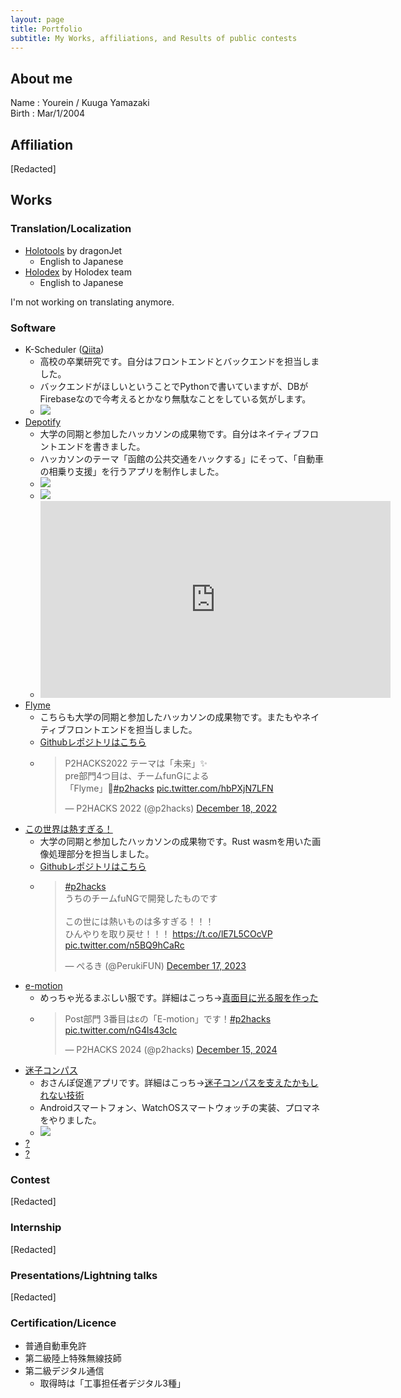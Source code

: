 ```yaml
---
layout: page
title: Portfolio
subtitle: My Works, affiliations, and Results of public contests
---
```


## About me

Name : Yourein / Kuuga Yamazaki  
Birth : Mar/1/2004

## Affiliation

\[Redacted\]

## Works

### Translation/Localization

- [Holotools](https://hololive.jetri.co/#/) by dragonJet
  - English to Japanese
- [Holodex](https://holodex.net) by Holodex team
  - English to Japanese

I'm not working on translating anymore.

### Software

- K-Scheduler ([Qiita](https://qiita.com/Yourein/items/f2dfedaf1aec0de05a56))
  - 高校の卒業研究です。自分はフロントエンドとバックエンドを担当しました。
  - バックエンドがほしいということでPythonで書いていますが、DBがFirebaseなので今考えるとかなり無駄なことをしている気がします。
  - ![](https://firebasestorage.googleapis.com/v0/b/kdatabase-1088a.appspot.com/o/K-schedulerOverView.png?alt=media&token=3a407d49-ef18-4b02-8f1d-f1ac54d7d711)
- [Depotify](https://yourein.github.io/2022-10-10-funhacks2022/) 
  - 大学の同期と参加したハッカソンの成果物です。自分はネイティブフロントエンドを書きました。
  - ハッカソンのテーマ「函館の公共交通をハックする」にそって、「自動車の相乗り支援」を行うアプリを制作しました。
  - ![](https://firebasestorage.googleapis.com/v0/b/kdatabase-1088a.appspot.com/o/portfolio%2Fdepotify1.jpg?alt=media)
  - ![](https://firebasestorage.googleapis.com/v0/b/kdatabase-1088a.appspot.com/o/portfolio%2Fdepotify2.jpg?alt=media)
  - <iframe width="560" height="315" src="https://www.youtube.com/embed/OoZBnYuynvU?start=985" title="YouTube video player" frameborder="0" allow="accelerometer; autoplay; clipboard-write; encrypted-media; gyroscope; picture-in-picture" allowfullscreen></iframe>
- [Flyme](https://yourein.github.io/2022-12-18-p2hacks2022/)
  - こちらも大学の同期と参加したハッカソンの成果物です。またもやネイティブフロントエンドを担当しました。
  - [Githubレポジトリはこちら](https://github.com/fung-hackathon/flyme-androidapp)
  - <blockquote class="twitter-tweet"><p lang="ja" dir="ltr">P2HACKS2022 テーマは「未来」✨<br>pre部門4つ目は、チームfunGによる<br>「Flyme」👣<a href="https://twitter.com/hashtag/p2hacks?src=hash&amp;ref_src=twsrc%5Etfw">#p2hacks</a> <a href="https://t.co/hbPXjN7LFN">pic.twitter.com/hbPXjN7LFN</a></p>&mdash; P2HACKS 2022 (@p2hacks) <a href="https://twitter.com/p2hacks/status/1604346075996790784?ref_src=twsrc%5Etfw">December 18, 2022</a></blockquote> <script async src="https://platform.twitter.com/widgets.js" charset="utf-8"></script>
- [この世界は熱すぎる！](https://yourein.github.io/2023-12-17-5fac3b/)
  - 大学の同期と参加したハッカソンの成果物です。Rust wasmを用いた画像処理部分を担当しました。
  - [Githubレポジトリはこちら](https://github.com/p2hacks2023/pre-06)
  - <blockquote class="twitter-tweet"><p lang="ja" dir="ltr"><a href="https://twitter.com/hashtag/p2hacks?src=hash&amp;ref_src=twsrc%5Etfw">#p2hacks</a><br>うちのチームfuNGで開発したものです<br><br>この世には熱いものは多すぎる！！！<br>ひんやりを取り戻せ！！！ <a href="https://t.co/lE7L5COcVP">https://t.co/lE7L5COcVP</a> <a href="https://t.co/n5BQ9hCaRc">pic.twitter.com/n5BQ9hCaRc</a></p>&mdash; ぺるき (@PerukiFUN) <a href="https://twitter.com/PerukiFUN/status/1736247561416294517?ref_src=twsrc%5Etfw">December 17, 2023</a></blockquote> <script async src="https://platform.twitter.com/widgets.js" charset="utf-8"></script>
- [e-motion](https://github.com/p2hacks2024/post-04)
  - めっちゃ光るまぶしい服です。詳細はこっち→[真面目に光る服を作った](https://yourein.github.io/2024-12-29-9df5fe/)
  - <blockquote class="twitter-tweet"><p lang="ja" dir="ltr">Post部門 3番目はεの「E-motion」です！<a href="https://twitter.com/hashtag/p2hacks?src=hash&amp;ref_src=twsrc%5Etfw">#p2hacks</a> <a href="https://t.co/nG4ls43cIc">pic.twitter.com/nG4ls43cIc</a></p>&mdash; P2HACKS 2024 (@p2hacks) <a href="https://twitter.com/p2hacks/status/1868114010908008522?ref_src=twsrc%5Etfw">December 15, 2024</a></blockquote> <script async src="https://platform.twitter.com/widgets.js" charset="utf-8"></script>
- [迷子コンパス](https://github.com/mayoi-design/maigo_compass_android)
  - おさんぽ促進アプリです。詳細はこっち→[迷子コンパスを支えたかもしれない技術](https://yourein.github.io/2024-12-29-805344/)
  - Androidスマートフォン、WatchOSスマートウォッチの実装、プロマネをやりました。
  - ![](https://firebasestorage.googleapis.com/v0/b/kdatabase-1088a.appspot.com/o/2024-12-29-805344%2Fmaigo_compass.jpg?alt=media)
- [?](https://qiita.com/Yourein/items/fbac46b066c2ff44db0c)
- [?](https://qiita.com/Yourein/items/2c6344beaa07b112edf9)

### Contest

\[Redacted\]

### Internship

\[Redacted\]

### Presentations/Lightning talks

\[Redacted\]

### Certification/Licence

- 普通自動車免許
- 第二級陸上特殊無線技師
- 第二級デジタル通信
  - 取得時は「工事担任者デジタル3種」
